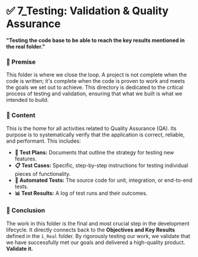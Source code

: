 # ✅ 7_Testing: Validation & Quality Assurance

**"Testing the code base to be able to reach the key results mentioned in the real folder."**

### 🎯 Premise

This folder is where we close the loop. A project is not complete when the code is written; it's complete when the code is proven to work and meets the goals we set out to achieve. This directory is dedicated to the critical process of testing and validation, ensuring that what we built is what we intended to build.

### 📂 Content

This is the home for all activities related to Quality Assurance (QA). Its purpose is to systematically verify that the application is correct, reliable, and performant. This includes:

*   **🧪 Test Plans:** Documents that outline the strategy for testing new features.
*   **📋 Test Cases:** Specific, step-by-step instructions for testing individual pieces of functionality.
*   **🤖 Automated Tests:** The source code for unit, integration, or end-to-end tests.
*   **📊 Test Results:** A log of test runs and their outcomes.

### 🏁 Conclusion

The work in this folder is the final and most crucial step in the development lifecycle. It directly connects back to the **Objectives and Key Results** defined in the `1_Real` folder. By rigorously testing our work, we validate that we have successfully met our goals and delivered a high-quality product. **Validate it.**
